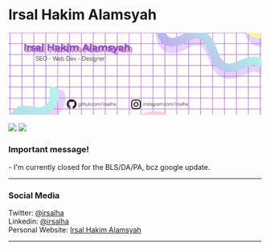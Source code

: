 # Irsal Hakim Alamsyah
<img src="https://raw.githubusercontent.com/IrsalHa/irsalha/master/github-bg_waifu2x_photo_scale_tta_1.png" >

<a href="https://www.instagram.com/irsalha/"><img src="https://img.shields.io/badge/instagram%20@irsalha-DD2476?style=for-the-badge&logo=instagram&logoColor=white"/></a>
<a href="https://svgz.xyz/"><img height="30px" src="https://img.shields.io/badge/My%20Website:%20svgz.xyz-8E2DE2?style=for-the-badge&logo=google%20chrome&logoColor=white"/></a>
<h3>Important message!</h3>
- I'm currently closed for the BLS/DA/PA, bcz google update.
<hr>
<h3>Social Media</h3>
Twitter: <a href="https://twitter.com/irsalha">@irsalha</a>
</br>
Linkedin: <a href="https://id.linkedin.com/in/irsalha">@irsalha</a>
</br>
Personal Website: <a href="https://www.irsalhakimalamsyah.com/">Irsal Hakim Alamsyah</a>
<hr>
